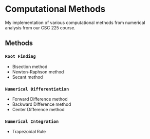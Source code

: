 # Computational Methods

My implementation of various computational methods from numerical analysis from our CSC 225 course.

## Methods

### `Root Finding`

- Bisection method
- Newton-Raphson method
- Secant method

### `Numerical Differentiation`

- Forward Difference method
- Backward Difference method
- Center Difference method

### `Numerical Integration`

- Trapezoidal Rule
